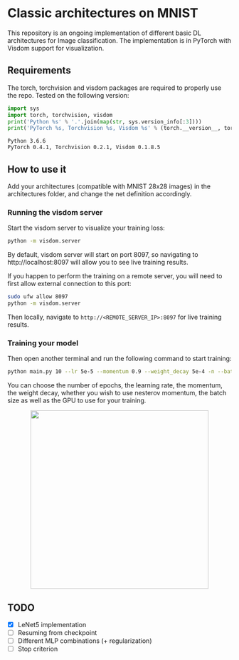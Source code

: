 # Classic architectures on MNIST
This repository is an ongoing implementation of different basic DL architectures for Image classification.
The implementation is in PyTorch with Visdom support for visualization.

## Requirements
The torch, torchvision and visdom packages are required to properly use the repo.
Tested on the following version:
```python
import sys
import torch, torchvision, visdom
print('Python %s' % '.'.join(map(str, sys.version_info[:3])))
print('PyTorch %s, Torchvision %s, Visdom %s' % (torch.__version__, torchvision.__version__, visdom.__version__))
```
```console
Python 3.6.6
PyTorch 0.4.1, Torchvision 0.2.1, Visdom 0.1.8.5
```


## How to use it
Add your architectures (compatible with MNIST 28x28 images) in the architectures folder, and change the net definition accordingly.

### Running the visdom server
Start the visdom server to visualize your training loss:
```bash
python -m visdom.server
```
By default, visdom server will start on port 8097, so navigating to http://localhost:8097 will allow you to see live training results.

If you happen to perform the training on a remote server, you will need to first allow external connection to this port:
```bash
sudo ufw allow 8097
python -m visdom.server
```
Then locally, navigate to `http://<REMOTE_SERVER_IP>:8097` for live training results.


### Training your model
Then open another terminal and run the following command to start training:
```bash
python main.py 10 --lr 5e-5 --momentum 0.9 --weight_decay 5e-4 -n --batch_size 8 --gpu 0
```
You can choose the number of epochs, the learning rate, the momentum, the weight decay, whether you wish to use nesterov momentum, the batch size as well as the GPU to use for your training.

<p align="center"><img align="center" src="https://github.com/frgfm/pytorch_mnist/blob/master/images/lenet5_traning.gif" width="400" /></p>

## TODO
- [x] LeNet5 implementation
- [ ] Resuming from checkpoint
- [ ] Different MLP combinations (+ regularization)
- [ ] Stop criterion

